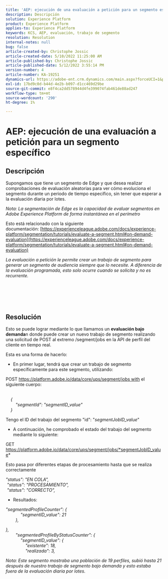 ```yaml
---
title: 'AEP: ejecución de una evaluación a petición para un segmento específico'
description: Descripción
solution: Experience Platform
product: Experience Platform
applies-to: Experience Platform
keywords: KCS, AEP, evaluación, trabajo de segmento
resolution: Resolution
internal-notes: null
bug: false
article-created-by: Christophe Jossic
article-created-date: 5/10/2022 11:25:00 AM
article-published-by: Christophe Jossic
article-published-date: 5/12/2022 3:55:14 PM
version-number: 4
article-number: KA-19251
dynamics-url: https://adobe-ent.crm.dynamics.com/main.aspx?forceUCI=1&pagetype=entityrecord&etn=knowledgearticle&id=e9b791cf-53d0-ec11-a7b5-00224809c101
exl-id: 17bd9c0d-b44d-4e2b-b097-d1cc469d29be
source-git-commit: e8f4ca2dd578944d4fe399074fab461de88ad247
workflow-type: tm+mt
source-wordcount: '290'
ht-degree: 1%

---
```


# AEP: ejecución de una evaluación a petición para un segmento específico

## Descripción


Supongamos que tiene un segmento de Edge y que desea realizar comprobaciones de evaluación aleatorias para ver cómo evoluciona el segmento durante un periodo de tiempo específico, sin tener que esperar a la evaluación diaria por lotes.

*Nota: La segmentación de Edge es la capacidad de evaluar segmentos en Adobe Experience Platform de forma instantánea en el perímetro*



Esto está relacionado con la siguiente documentación: [https://experienceleague.adobe.com/docs/experience-platform/segmentation/tutorials/evaluate-a-segment.html#on-demand-evaluation](https://experienceleague.adobe.com/docs/experience-platform/segmentation/tutorials/evaluate-a-segment.html#on-demand-evaluation)

*La evaluación a petición le permite crear un trabajo de segmento para generar un segmento de audiencia siempre que lo necesite. A diferencia de la evaluación programada, esto solo ocurre cuando se solicita y no es recurrente.*




<br><br> <br><br>

## Resolución


Esto se puede lograr mediante lo que llamamos un <b>evaluación bajo demanda</b>n donde puede crear un nuevo trabajo de segmento realizando una solicitud de POST al extremo /segment/jobs en la API de perfil del cliente en tiempo real.



Esta es una forma de hacerlo:



- En primer lugar, tendrá que crear un trabajo de segmento específicamente para este segmento, utilizando:


POST https://platform.adobe.io/data/core/ups/segment/jobs with el siguiente cuerpo:

*<br>    {
<br>        &quot;segmentId&quot;: &quot;segmentID_value&quot;
<br>    }*



Tengo el ID del trabajo del segmento &quot;id&quot;: &quot;*segmentJobID_value*&quot;



- A continuación, he comprobado el estado del trabajo del segmento mediante lo siguiente:


GET https://platform.adobe.io/data/core/ups/segment/jobs/*segmentJobID_value*



Esto pasa por diferentes etapas de procesamiento hasta que se realiza correctamente

*&quot;status&quot;: &quot;EN COLA&quot;,
<br> &quot;status&quot;: &quot;PROCESAMIENTO&quot;,
<br> &quot;status&quot;: &quot;CORRECTO&quot;,*



- Resultados:


*&quot;segmentedProfileCounter&quot;: {
<br>            &quot;segmentID_value&quot;: 21
<br>        },*

*},
<br>        &quot;segmentedProfileByStatusCounter&quot;: {
<br>            &quot;segmentID_value&quot;: {
<br>                &quot;existente&quot;: 18,
<br>                &quot;realizada&quot;: 3,<br>*



*Nota: Este segmento mostraba una población de 19 perfiles, subió hasta 21 después de nuestro trabajo de segmento bajo demanda y esto estaba fuera de la evaluación diaria por lotes.*
